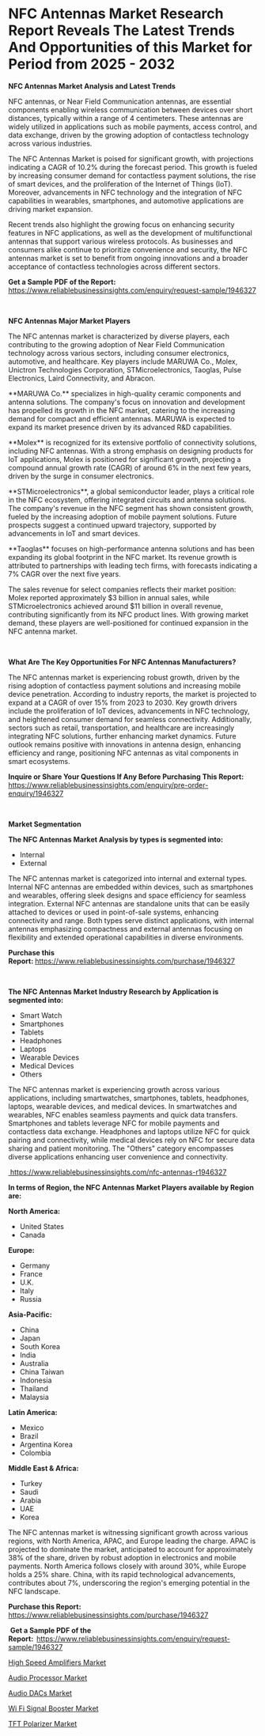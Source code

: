 <p><h1>NFC Antennas Market Research Report Reveals The Latest Trends And Opportunities of this Market for Period from 2025 - 2032</h1></p><p><strong>NFC Antennas Market Analysis and Latest Trends</strong></p>
<p><p>NFC antennas, or Near Field Communication antennas, are essential components enabling wireless communication between devices over short distances, typically within a range of 4 centimeters. These antennas are widely utilized in applications such as mobile payments, access control, and data exchange, driven by the growing adoption of contactless technology across various industries.</p><p>The NFC Antennas Market is poised for significant growth, with projections indicating a CAGR of 10.2% during the forecast period. This growth is fueled by increasing consumer demand for contactless payment solutions, the rise of smart devices, and the proliferation of the Internet of Things (IoT). Moreover, advancements in NFC technology and the integration of NFC capabilities in wearables, smartphones, and automotive applications are driving market expansion.</p><p>Recent trends also highlight the growing focus on enhancing security features in NFC applications, as well as the development of multifunctional antennas that support various wireless protocols. As businesses and consumers alike continue to prioritize convenience and security, the NFC antennas market is set to benefit from ongoing innovations and a broader acceptance of contactless technologies across different sectors.</p></p>
<p><strong>Get a Sample PDF of the Report:&nbsp;</strong> <a href="https://www.reliablebusinessinsights.com/enquiry/request-sample/1946327?utm_campaign=1117&utm_medium=2&utm_source=Github&utm_content=ia&utm_term=11022025&utm_id=nfc-antennas">https://www.reliablebusinessinsights.com/enquiry/request-sample/1946327</a></p>
<p>&nbsp;</p>
<p><strong>NFC Antennas Major Market Players</strong></p>
<p><p>The NFC antennas market is characterized by diverse players, each contributing to the growing adoption of Near Field Communication technology across various sectors, including consumer electronics, automotive, and healthcare. Key players include MARUWA Co., Molex, Unictron Technologies Corporation, STMicroelectronics, Taoglas, Pulse Electronics, Laird Connectivity, and Abracon.</p><p>**MARUWA Co.** specializes in high-quality ceramic components and antenna solutions. The company's focus on innovation and development has propelled its growth in the NFC market, catering to the increasing demand for compact and efficient antennas. MARUWA is expected to expand its market presence driven by its advanced R&D capabilities.</p><p>**Molex** is recognized for its extensive portfolio of connectivity solutions, including NFC antennas. With a strong emphasis on designing products for IoT applications, Molex is positioned for significant growth, projecting a compound annual growth rate (CAGR) of around 6% in the next few years, driven by the surge in consumer electronics.</p><p>**STMicroelectronics**, a global semiconductor leader, plays a critical role in the NFC ecosystem, offering integrated circuits and antenna solutions. The company's revenue in the NFC segment has shown consistent growth, fueled by the increasing adoption of mobile payment solutions. Future prospects suggest a continued upward trajectory, supported by advancements in IoT and smart devices.</p><p>**Taoglas** focuses on high-performance antenna solutions and has been expanding its global footprint in the NFC market. Its revenue growth is attributed to partnerships with leading tech firms, with forecasts indicating a 7% CAGR over the next five years.</p><p>The sales revenue for select companies reflects their market position: Molex reported approximately $3 billion in annual sales, while STMicroelectronics achieved around $11 billion in overall revenue, contributing significantly from its NFC product lines. With growing market demand, these players are well-positioned for continued expansion in the NFC antenna market.</p></p>
<p>&nbsp;</p>
<p><strong>What Are The Key Opportunities For NFC Antennas Manufacturers?</strong></p>
<p><p>The NFC antennas market is experiencing robust growth, driven by the rising adoption of contactless payment solutions and increasing mobile device penetration. According to industry reports, the market is projected to expand at a CAGR of over 15% from 2023 to 2030. Key growth drivers include the proliferation of IoT devices, advancements in NFC technology, and heightened consumer demand for seamless connectivity. Additionally, sectors such as retail, transportation, and healthcare are increasingly integrating NFC solutions, further enhancing market dynamics. Future outlook remains positive with innovations in antenna design, enhancing efficiency and range, positioning NFC antennas as vital components in smart ecosystems.</p></p>
<p><strong>Inquire or Share Your Questions If Any Before Purchasing This Report:</strong> <a href="https://www.reliablebusinessinsights.com/enquiry/pre-order-enquiry/1946327?utm_campaign=1117&utm_medium=2&utm_source=Github&utm_content=ia&utm_term=11022025&utm_id=nfc-antennas">https://www.reliablebusinessinsights.com/enquiry/pre-order-enquiry/1946327</a></p>
<p>&nbsp;</p>
<p><strong>Market Segmentation</strong></p>
<p><strong>The NFC Antennas Market Analysis by types is segmented into:</strong></p>
<p><ul><li>Internal</li><li>External</li></ul></p>
<p><p>The NFC antennas market is categorized into internal and external types. Internal NFC antennas are embedded within devices, such as smartphones and wearables, offering sleek designs and space efficiency for seamless integration. External NFC antennas are standalone units that can be easily attached to devices or used in point-of-sale systems, enhancing connectivity and range. Both types serve distinct applications, with internal antennas emphasizing compactness and external antennas focusing on flexibility and extended operational capabilities in diverse environments.</p></p>
<p><strong>Purchase this Report:&nbsp;</strong><a href="https://www.reliablebusinessinsights.com/purchase/1946327?utm_campaign=1117&utm_medium=2&utm_source=Github&utm_content=ia&utm_term=11022025&utm_id=nfc-antennas">https://www.reliablebusinessinsights.com/purchase/1946327</a></p>
<p>&nbsp;</p>
<p><strong>The NFC Antennas Market Industry Research by Application is segmented into:</strong></p>
<p><ul><li>Smart Watch</li><li>Smartphones</li><li>Tablets</li><li>Headphones</li><li>Laptops</li><li>Wearable Devices</li><li>Medical Devices</li><li>Others</li></ul></p>
<p><p>The NFC antennas market is experiencing growth across various applications, including smartwatches, smartphones, tablets, headphones, laptops, wearable devices, and medical devices. In smartwatches and wearables, NFC enables seamless payments and quick data transfers. Smartphones and tablets leverage NFC for mobile payments and contactless data exchange. Headphones and laptops utilize NFC for quick pairing and connectivity, while medical devices rely on NFC for secure data sharing and patient monitoring. The "Others" category encompasses diverse applications enhancing user convenience and connectivity.</p></p>
<p><a href="https://www.reliablebusinessinsights.com/nfc-antennas-r1946327?utm_campaign=1117&utm_medium=2&utm_source=Github&utm_content=ia&utm_term=11022025&utm_id=nfc-antennas">&nbsp;https://www.reliablebusinessinsights.com/nfc-antennas-r1946327</a></p>
<p><strong>In terms of Region, the NFC Antennas Market Players available by Region are:</strong></p>
<p>
    <p> <strong> North America: </strong>
        <ul>
            <li>United States</li>
            <li>Canada</li>
        </ul>
        </p> 
    <p> <strong> Europe: </strong>
        <ul>
            <li>Germany</li>
            <li>France</li>
            <li>U.K.</li>
            <li>Italy</li>
            <li>Russia</li>
        </ul>
        </p> 
    <p> <strong> Asia-Pacific: </strong>
        <ul>
            <li>China</li>
            <li>Japan</li>
            <li>South Korea</li>
            <li>India</li>
            <li>Australia</li>
            <li>China Taiwan</li>
            <li>Indonesia</li>
            <li>Thailand</li>
            <li>Malaysia</li>
        </ul>
        </p> 
    <p> <strong> Latin America: </strong>
        <ul>
            <li>Mexico</li>
            <li>Brazil</li>
            <li>Argentina Korea</li>
            <li>Colombia</li>
        </ul>
        </p> 
    <p> <strong> Middle East & Africa: </strong>
        <ul>
            <li>Turkey</li>
            <li>Saudi</li>
            <li>Arabia</li>
            <li>UAE</li>
            <li>Korea</li>
        </ul>
    </p>
    </p>
<p><p>The NFC antennas market is witnessing significant growth across various regions, with North America, APAC, and Europe leading the charge. APAC is projected to dominate the market, anticipated to account for approximately 38% of the share, driven by robust adoption in electronics and mobile payments. North America follows closely with around 30%, while Europe holds a 25% share. China, with its rapid technological advancements, contributes about 7%, underscoring the region's emerging potential in the NFC landscape.</p></p>
<p><strong>Purchase this Report: </strong><a href="https://www.reliablebusinessinsights.com/purchase/1946327?utm_campaign=1117&utm_medium=2&utm_source=Github&utm_content=ia&utm_term=11022025&utm_id=nfc-antennas">https://www.reliablebusinessinsights.com/purchase/1946327</a></p>
<p>&nbsp;<strong>Get a Sample PDF of the Report:&nbsp;&nbsp;</strong><a href="https://www.reliablebusinessinsights.com/enquiry/request-sample/1946327?utm_campaign=1117&utm_medium=2&utm_source=Github&utm_content=ia&utm_term=11022025&utm_id=nfc-antennas">https://www.reliablebusinessinsights.com/enquiry/request-sample/1946327</a></p>
<p><strong></strong></p>
<p><p><a href="https://github.com/vassihucz/Market-Research-Report-List-1/blob/main/high-speed-amplifiers-market.md?utm_campaign=1117&utm_medium=2&utm_source=Github&utm_content=ia&utm_term=11022025&utm_id=nfc-antennas">High Speed Amplifiers Market</a></p><p><a href="https://github.com/krulicfidura/Market-Research-Report-List-1/blob/main/audio-processor-market.md?utm_campaign=1117&utm_medium=2&utm_source=Github&utm_content=ia&utm_term=11022025&utm_id=nfc-antennas">Audio Processor Market</a></p><p><a href="https://github.com/shewlisapsai/Market-Research-Report-List-1/blob/main/audio-dacs-market.md?utm_campaign=1117&utm_medium=2&utm_source=Github&utm_content=ia&utm_term=11022025&utm_id=nfc-antennas">Audio DACs Market</a></p><p><a href="https://github.com/hirvemohssi19/Market-Research-Report-List-1/blob/main/wi-fi-signal-booster-market.md?utm_campaign=1117&utm_medium=2&utm_source=Github&utm_content=ia&utm_term=11022025&utm_id=nfc-antennas">Wi Fi Signal Booster Market</a></p><p><a href="https://github.com/denbelnmer50/Market-Research-Report-List-1/blob/main/tft-polarizer-market.md?utm_campaign=1117&utm_medium=2&utm_source=Github&utm_content=ia&utm_term=11022025&utm_id=nfc-antennas">TFT Polarizer Market</a></p></p>